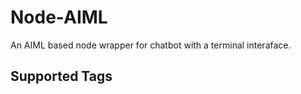 # Node-AIML
An AIML based node wrapper for chatbot with a terminal interaface.

## Supported Tags

<category> 
<pattern>
<template>
<bot name="*"/>
<srai>link</srai>
<get name="variable"/>
<set name="variable">value</set>